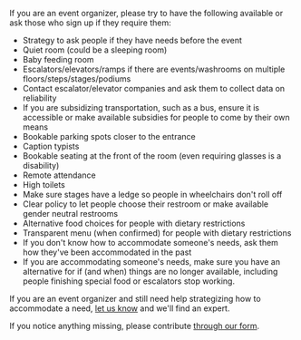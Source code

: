 If you are an event organizer, please try to have the following available or ask those who sign up if they require them:

- Strategy to ask people if they have needs before the event
- Quiet room (could be a sleeping room)
- Baby feeding room
- Escalators/elevators/ramps if there are events/washrooms on multiple floors/steps/stages/podiums
- Contact escalator/elevator companies and ask them to collect data on reliability
- If you are subsidizing transportation, such as a bus, ensure it is accessible or make available subsidies for people to come by their own means
- Bookable parking spots closer to the entrance
- Caption typists
- Bookable seating at the front of the room (even requiring glasses is a disability)
- Remote attendance
- High toilets
- Make sure stages have a ledge so people in wheelchairs don't roll off
- Clear policy to let people choose their restroom or make available gender neutral restrooms
- Alternative food choices for people with dietary restrictions
- Transparent menu (when confirmed) for people with dietary restrictions
- If you don't know how to accommodate someone's needs, ask them how they've been accommodated in the past
- If you are accommodating someone's needs, make sure you have an alternative for if (and when) things are no longer available, including people finishing special food or escalators stop working.

If you are an event organizer and still need help strategizing how to accommodate a need, [let us know](https://goo.gl/forms/g8yYdS68aOAIo6ll1) and we'll find an expert.

If you notice anything missing, please contribute [through our form](https://goo.gl/forms/NIj3MaOZO169sHWJ3).
